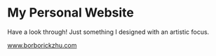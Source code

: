 # My Personal Website

Have a look through! Just something I designed with an artistic focus.

www.borborickzhu.com
